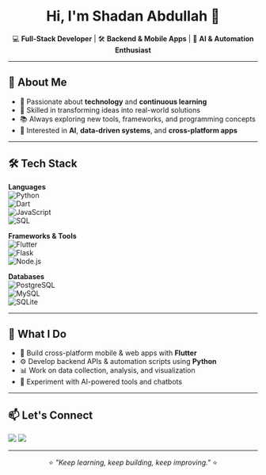 <h1 align="center">Hi, I'm Shadan Abdullah 👋</h1>
<p align="center">
💻 <b>Full-Stack Developer</b> | 🛠 <b>Backend & Mobile Apps</b> | 🤖 <b>AI & Automation Enthusiast</b>
</p>

---

## 🚀 About Me
- 🌟 Passionate about **technology** and **continuous learning**  
- 🧩 Skilled in transforming ideas into real-world solutions  
- 📚 Always exploring new tools, frameworks, and programming concepts  
- 🎯 Interested in **AI**, **data-driven systems**, and **cross-platform apps**  

---

## 🛠 Tech Stack

**Languages**  
![Python](https://img.shields.io/badge/-Python-3776AB?logo=python&logoColor=white)  
![Dart](https://img.shields.io/badge/-Dart-0175C2?logo=dart&logoColor=white)  
![JavaScript](https://img.shields.io/badge/-JavaScript-F7DF1E?logo=javascript&logoColor=black)  
![SQL](https://img.shields.io/badge/-SQL-336791?logo=postgresql&logoColor=white)  

**Frameworks & Tools**  
![Flutter](https://img.shields.io/badge/-Flutter-02569B?logo=flutter&logoColor=white)  
![Flask](https://img.shields.io/badge/-Flask-000000?logo=flask&logoColor=white)  
![Node.js](https://img.shields.io/badge/-Node.js-339933?logo=node.js&logoColor=white)  

**Databases**  
![PostgreSQL](https://img.shields.io/badge/-PostgreSQL-336791?logo=postgresql&logoColor=white)  
![MySQL](https://img.shields.io/badge/-MySQL-4479A1?logo=mysql&logoColor=white)  
![SQLite](https://img.shields.io/badge/-SQLite-003B57?logo=sqlite&logoColor=white)  

---

## 📂 What I Do
- 📱 Build cross-platform mobile & web apps with **Flutter**  
- ⚙ Develop backend APIs & automation scripts using **Python**  
- 📊 Work on data collection, analysis, and visualization  
- 🤖 Experiment with AI-powered tools and chatbots  

---

## 📫 Let's Connect
<p align="left">
<a href="mailto:sbahuraysh@stu.kau.edu.sa"><img src="https://img.shields.io/badge/Email-D14836?logo=gmail&logoColor=white"></a>
<a href="www.linkedin.com/in/shadan-bahuraysh"><img src="https://img.shields.io/badge/LinkedIn-0077B5?logo=linkedin&logoColor=white"></a>
</p>

---

<p align="center">⭐ <i>"Keep learning, keep building, keep improving."</i> ⭐</p>
